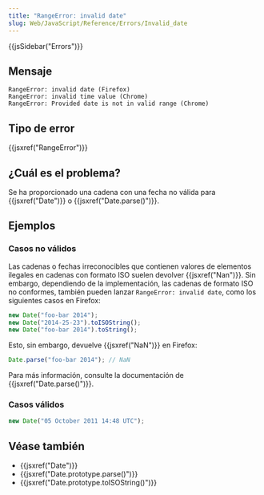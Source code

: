 ```yaml
---
title: "RangeError: invalid date"
slug: Web/JavaScript/Reference/Errors/Invalid_date
---
```


{{jsSidebar("Errors")}}

## Mensaje

```
RangeError: invalid date (Firefox)
RangeError: invalid time value (Chrome)
RangeError: Provided date is not in valid range (Chrome)
```

## Tipo de error

{{jsxref("RangeError")}}

## ¿Cuál es el problema?

Se ha proporcionado una cadena con una fecha no válida para {{jsxref("Date")}} o {{jsxref("Date.parse()")}}.

## Ejemplos

### Casos no válidos

Las cadenas o fechas irreconocibles que contienen valores de elementos ilegales en cadenas con formato ISO suelen devolver {{jsxref("Nan")}}. Sin embargo, dependiendo de la implementación, las cadenas de formato ISO no conformes, también pueden lanzar `RangeError: invalid date`, como los siguientes casos en Firefox:

```js example-bad
new Date("foo-bar 2014");
new Date("2014-25-23").toISOString();
new Date("foo-bar 2014").toString();
```

Esto, sin embargo, devuelve {{jsxref("NaN")}} en Firefox:

```js example-bad
Date.parse("foo-bar 2014"); // NaN
```

Para más información, consulte la documentación de {{jsxref("Date.parse()")}}.

### Casos válidos

```js example-good
new Date("05 October 2011 14:48 UTC");
```

## Véase también

- {{jsxref("Date")}}
- {{jsxref("Date.prototype.parse()")}}
- {{jsxref("Date.prototype.toISOString()")}}
